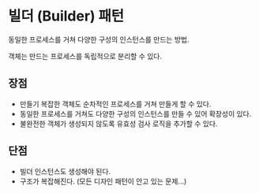 # 빌더 (Builder) 패턴

동일한 프로세스를 거쳐 다양한 구성의 인스턴스를 만드는 방법.

객체는 만드는 프로세스를 독립적으로 분리할 수 있다.

## 장점

- 만들기 복잡한 객체도 순차적인 프로세스를 거쳐 만들게 할 수 있다.
- 동일한 프로세스를 거쳐도 다양한 구성의 인스턴스를 만들 수 있어 확장성이 있다.
- 불완전한 객체가 생성되지 않도록 유효성 검사 로직을 추가할 수 있다.

## 단점

- 빌더 인스턴스도 생성해야 된다.
- 구조가 복잡해진다. (모든 디자인 패턴이 안고 있는 문제...)